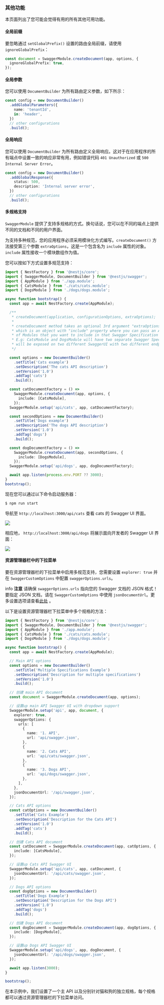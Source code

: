 ### 其他功能

本页面列出了您可能会觉得有用的所有其他可用功能。

#### 全局前缀

要忽略通过 `setGlobalPrefix()` 设置的路由全局前缀，请使用 `ignoreGlobalPrefix`：

```typescript
const document = SwaggerModule.createDocument(app, options, {
  ignoreGlobalPrefix: true,
});
```

#### 全局参数

您可以使用 `DocumentBuilder` 为所有路由定义参数，如下所示：

```typescript
const config = new DocumentBuilder()
  .addGlobalParameters({
    name: 'tenantId',
    in: 'header',
  })
  // other configurations
  .build();
```

#### 全局响应

您可以使用 `DocumentBuilder` 为所有路由定义全局响应。这对于在应用程序的所有端点中设置一致的响应非常有用，例如错误代码 `401 Unauthorized` 或 `500 Internal Server Error`。

```typescript
const config = new DocumentBuilder()
  .addGlobalResponse({
    status: 500,
    description: 'Internal server error',
  })
  // other configurations
  .build();
```

#### 多规格支持

`SwaggerModule` 提供了支持多规格的方式。换句话说，您可以在不同的端点上提供不同的文档和不同的用户界面。

为支持多种规范，您的应用程序必须采用模块化方式编写。`createDocument()` 方法接受第三个参数 `extraOptions`，这是一个包含名为 `include` 属性的对象。`include` 属性接收一个模块数组作为值。

您可以按如下方式设置多规范支持：

```typescript
import { NestFactory } from '@nestjs/core';
import { SwaggerModule, DocumentBuilder } from '@nestjs/swagger';
import { AppModule } from './app.module';
import { CatsModule } from './cats/cats.module';
import { DogsModule } from './dogs/dogs.module';

async function bootstrap() {
  const app = await NestFactory.create(AppModule);

  /**
   * createDocument(application, configurationOptions, extraOptions);
   *
   * createDocument method takes an optional 3rd argument "extraOptions"
   * which is an object with "include" property where you can pass an Array
   * of Modules that you want to include in that Swagger Specification
   * E.g: CatsModule and DogsModule will have two separate Swagger Specifications which
   * will be exposed on two different SwaggerUI with two different endpoints.
   */

  const options = new DocumentBuilder()
    .setTitle('Cats example')
    .setDescription('The cats API description')
    .setVersion('1.0')
    .addTag('cats')
    .build();

  const catDocumentFactory = () =>
    SwaggerModule.createDocument(app, options, {
      include: [CatsModule],
    });
  SwaggerModule.setup('api/cats', app, catDocumentFactory);

  const secondOptions = new DocumentBuilder()
    .setTitle('Dogs example')
    .setDescription('The dogs API description')
    .setVersion('1.0')
    .addTag('dogs')
    .build();

  const dogDocumentFactory = () =>
    SwaggerModule.createDocument(app, secondOptions, {
      include: [DogsModule],
    });
  SwaggerModule.setup('api/dogs', app, dogDocumentFactory);

  await app.listen(process.env.PORT ?? 3000);
}
bootstrap();
```

现在您可以通过以下命令启动服务器：

```bash
$ npm run start
```

导航至 `http://localhost:3000/api/cats` 查看 cats 的 Swagger UI 界面。

![](/assets/swagger-cats.png)

相应地， `http://localhost:3000/api/dogs` 将展示面向开发者的 Swagger UI 界面：

![](/assets/swagger-dogs.png)

#### 资源管理器栏中的下拉菜单

要在资源管理器栏的下拉菜单中启用多规范支持，您需要设置 `explorer: true` 并在 `SwaggerCustomOptions` 中配置 `swaggerOptions.urls`。

info **注意** 请确保 `swaggerOptions.urls` 指向您的 Swagger 文档的 JSON 格式！要指定 JSON 文档，请在 `SwaggerCustomOptions` 中使用 `jsonDocumentUrl`。更多设置选项请查看[此处](/openapi/introduction#设置选项) 。

以下是设置资源管理器栏下拉菜单中多个规格的方法：

```typescript
import { NestFactory } from '@nestjs/core';
import { SwaggerModule, DocumentBuilder } from '@nestjs/swagger';
import { AppModule } from './app.module';
import { CatsModule } from './cats/cats.module';
import { DogsModule } from './dogs/dogs.module';

async function bootstrap() {
  const app = await NestFactory.create(AppModule);

  // Main API options
  const options = new DocumentBuilder()
    .setTitle('Multiple Specifications Example')
    .setDescription('Description for multiple specifications')
    .setVersion('1.0')
    .build();

  // 创建 main API document
  const document = SwaggerModule.createDocument(app, options);

  // 设置up main API Swagger UI with dropdown support
  SwaggerModule.setup('api', app, document, {
    explorer: true,
    swaggerOptions: {
      urls: [
        {
          name: '1. API',
          url: 'api/swagger.json',
        },
        {
          name: '2. Cats API',
          url: 'api/cats/swagger.json',
        },
        {
          name: '3. Dogs API',
          url: 'api/dogs/swagger.json',
        },
      ],
    },
    jsonDocumentUrl: '/api/swagger.json',
  });

  // Cats API options
  const catOptions = new DocumentBuilder()
    .setTitle('Cats Example')
    .setDescription('Description for the Cats API')
    .setVersion('1.0')
    .addTag('cats')
    .build();

  // 创建 Cats API document
  const catDocument = SwaggerModule.createDocument(app, catOptions, {
    include: [CatsModule],
  });

  // 设置up Cats API Swagger UI
  SwaggerModule.setup('api/cats', app, catDocument, {
    jsonDocumentUrl: '/api/cats/swagger.json',
  });

  // Dogs API options
  const dogOptions = new DocumentBuilder()
    .setTitle('Dogs Example')
    .setDescription('Description for the Dogs API')
    .setVersion('1.0')
    .addTag('dogs')
    .build();

  // 创建 Dogs API document
  const dogDocument = SwaggerModule.createDocument(app, dogOptions, {
    include: [DogsModule],
  });

  // 设置up Dogs API Swagger UI
  SwaggerModule.setup('api/dogs', app, dogDocument, {
    jsonDocumentUrl: '/api/dogs/swagger.json',
  });

  await app.listen(3000);
}

bootstrap();
```

在本示例中，我们设置了一个主 API 以及分别针对猫和狗的独立规格，每个规格都可以通过资源管理器栏的下拉菜单访问。
